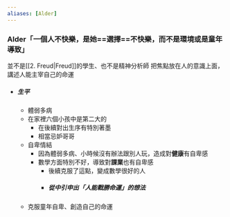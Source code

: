 ```yaml
---
aliases: [Alder]
---
```


### Alder「一個人不快樂，是她==選擇==不快樂，而不是環境或是童年導致」
並不是[[2. Freud|Freud]]的學生、也不是精神分析師
把焦點放在人的意識上面，講述人能主宰自己的命運
- ##### 生平
	- 體弱多病
	- 在家裡六個小孩中是第二大的
		- 在後續對出生序有特別著墨
		- 相當忌妒哥哥
	- 自卑情結
		- 因為體弱多病、小時候沒有辦法跟別人玩，造成對**健康**有自卑感
		- 數學方面特別不好，導致對**課業**也有自卑感
			- 後續克服了這點，變成數學很好的人
			- ##### 從中引申出「人能戰勝命運」的想法
	- 克服童年自卑、創造自己的命運
	
